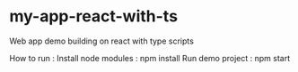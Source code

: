 # my-app-react-with-ts
Web app demo building on react with type scripts

How to run : 
Install node modules : npm install
Run demo project : npm start
